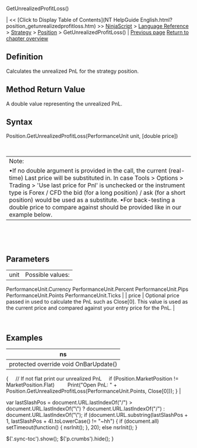 ﻿










 


GetUnrealizedProfitLoss()







| &lt;&lt; [Click to Display Table of Contents](NT HelpGuide English.html?position_getunrealizedprofitloss.htm) &gt;&gt;
 [NinjaScript](ninjascript.htm) &gt; [Language Reference](language_reference_wip.htm) &gt; [Strategy](strategy.htm) &gt; [Position](position.htm) &gt;
GetUnrealizedProfitLoss() | [Previous page](position_averageprice.htm)
[Return to chapter overview](position.htm)










Definition
----------


Calculates the unrealized PnL for the strategy position.



Method Return Value
-------------------


A double value representing the unrealized PnL.



Syntax
------


Position.GetUnrealizedProfitLoss(PerformanceUnit unit, [double price])


 




|  |
| --- |
| Note: 
•If no double argument is provided in the call, the current (real-time) Last price will be substituted in. In case Tools &gt; Options &gt; Trading &gt; 'Use last price for Pnl' is unchecked or the instrument type is Forex / CFD the bid (for a long position) / ask (for a short position) would be used as a substitute. •For back-testing a double price to compare against should be provided like in our example below. |



 


 


Parameters
----------




|  |  |
| --- | --- |
| unit | Possible values:
PerformanceUnit.Currency
PerformanceUnit.Percent
PerformanceUnit.Pips
PerformanceUnit.Points
PerformanceUnit.Ticks |
| price | Optional price passed in used to calculate the PnL such as Close[0]. This value is used as the current price and compared against your entry price for the PnL. |



 



Examples
--------




| ns |
| --- |
| protected override void OnBarUpdate()
{
     // If not flat print our unrealized PnL
     if (Position.MarketPosition != MarketPosition.Flat)
         Print("Open PnL: " + Position.GetUnrealizedProfitLoss(PerformanceUnit.Points, Close[0]));
} |






 
 var lastSlashPos = document.URL.lastIndexOf("/") &gt; document.URL.lastIndexOf("\\") ? document.URL.lastIndexOf("/") : document.URL.lastIndexOf("\\");
 if (document.URL.substring(lastSlashPos + 1, lastSlashPos + 4).toLowerCase() != "~hh") {
 if (document.all) setTimeout(function() {
 nsrInit();
 }, 20);
 else nsrInit();
 }
 
 
 $('.sync-toc').show();
 $('p.crumbs').hide();
 }
 
 
 



